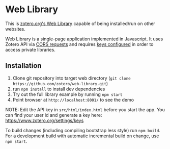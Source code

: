 Web Library
===========

This is [zotero.org's Web Library](https://www.zotero.org/mylibrary) capable of being installed/run on other websites.

Web Library is a single-page application implemented in Javascript. It uses Zotero API via [CORS requests](http://enable-cors.org/) and requires [keys configured](https://www.zotero.org/settings/keys/new) in order to access private libraries.

Installation
------------

1. Clone git repository into target web directory (`git clone https://github.com/zotero/web-library.git`)
2. run `npm install` to install dev dependencies
3. Try out the full library example by running `npm start`
4. Point browser at `http://localhost:8001/` to see the demo

NOTE: Edit the API key in `src/html/index.html` before you start the app. You can find your user id and generate a key here: https://www.zotero.org/settings/keys

To build changes (including compiling bootstrap less style) run `npm build`. For a development build with automatic incremental build on change, use `npm start`.
